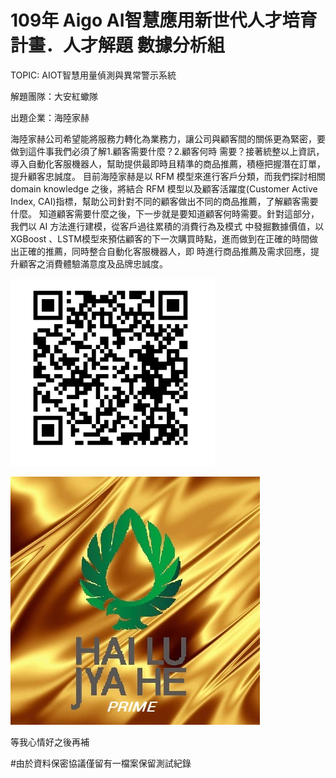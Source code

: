 # 109年 Aigo AI智慧應用新世代人才培育計畫．人才解題 數據分析組 
TOPIC: AIOT智慧用量偵測與異常警示系統

解題團隊：大安紅蠍隊

出題企業：海陸家赫

 海陸家赫公司希望能將服務力轉化為業務力，讓公司與顧客間的關係更為緊密，要做到這件事我們必須了解1.顧客需要什麼？2.顧客何時
需要？接著統整以上資訊，導入自動化客服機器人，幫助提供最即時且精準的商品推薦，積極把握潛在訂單，提升顧客忠誠度。 
        目前海陸家赫是以 RFM 模型來進行客戶分類，而我們探討相關domain knowledge 之後，將結合 RFM 模型以及顧客活躍度(Customer 
Active Index, CAI)指標，幫助公司針對不同的顧客做出不同的商品推薦，了解顧客需要什麼。 
         知道顧客需要什麼之後，下一步就是要知道顧客何時需要。針對這部分，我們以 AI 方法進行建模，從客戶過往累積的消費行為及模式
中發掘數據價值，以 XGBoost 、LSTM模型來預估顧客的下一次購買時點，進而做到在正確的時間做出正確的推薦，同時整合自動化客服機器人，即
時進行商品推薦及需求回應，提升顧客之消費體驗滿意度及品牌忠誠度。 

![image](https://github.com/chikangtsai/Aigo-hai1uD/blob/main/海陸package/QRCODE.PNG)

![image](https://github.com/chikangtsai/Aigo-hai1uD/blob/main/海陸package/gloden陸.jpg)

等我心情好之後再補

#由於資料保密協議僅留有一檔案保留測試紀錄

